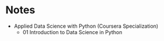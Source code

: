 # Notes

- Applied Data Science with Python (Coursera Specialization)
  * 01 Introduction to Data Science in Python
